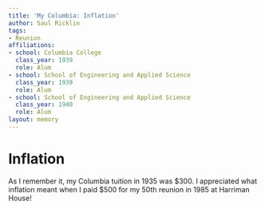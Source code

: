 ```yaml
---
title: 'My Columbia: Inflation'
author: Saul Ricklin
tags:
- Reunion
affiliations:
- school: Columbia College
  class_year: 1939
  role: Alum
- school: School of Engineering and Applied Science
  class_year: 1939
  role: Alum
- school: School of Engineering and Applied Science
  class_year: 1940
  role: Alum
layout: memory
---
```


# Inflation

As I remember it, my Columbia tuition in 1935 was $300. I appreciated what inflation meant when I paid $500 for my 50th reunion in 1985 at Harriman House!
